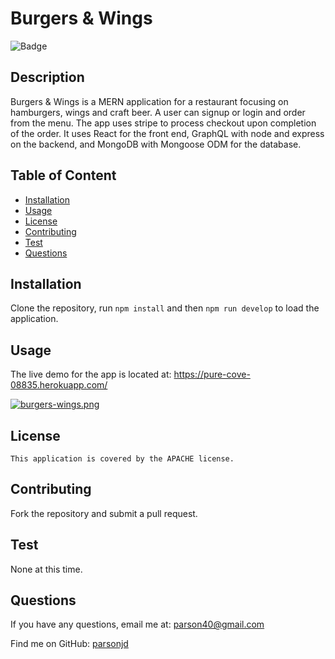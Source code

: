 # Burgers & Wings
  ![Badge](https://img.shields.io/badge/License-APACHE-blue.svg)
  ## Description
  Burgers & Wings is a MERN application for a restaurant focusing
                on hamburgers, wings and craft beer. A user can signup or login
                and order from the menu. The app uses stripe to process checkout
                upon completion of the order. It uses React for the front end,
                GraphQL with node and express on the backend, and MongoDB with
                Mongoose ODM for the database.
## Table of Content
- [Installation](#installation)
- [Usage](#usage)
- [License](./LICENSE-APACHE.md)
- [Contributing](#contributing)
- [Test](#Test)
- [Questions](#questions)
## Installation
  Clone the repository, run `npm install` and then `npm run develop` to load the application.
## Usage
  The live demo for the app is located at: https://pure-cove-08835.herokuapp.com/
  
  [![burgers-wings.png](https://i.postimg.cc/hPRW9mrn/burgers-wings.png)](https://postimg.cc/PNyRHP9V)
## License
    This application is covered by the APACHE license.
## Contributing
  Fork the repository and submit a pull request.
## Test
  None at this time.
## Questions
If you have any questions, email me at: parson40@gmail.com 
  
  Find me on GitHub: [parsonjd](https://github.com/parsonjd)
